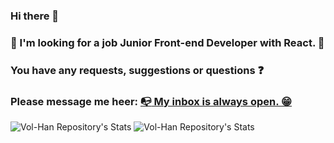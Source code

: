 ### Hi there 👋

### :eyes: I'm looking for a job Junior Front-end Developer with React. 🤔

### You have any requests, suggestions or questions :question: 

### Please message me heer: <a href="mailto:v.m.hannibal@gmail.com" title="Write me">:mailbox_with_no_mail: My inbox is always open. :grin:</a>



![Vol-Han Repository's Stats](https://github-readme-stats.vercel.app/api/top-langs/?username=Vol-Han&theme=gray-green)
![Vol-Han Repository's Stats](https://github-readme-stats.vercel.app/api?username=Vol-Han&show_icons=true)
<!-- ### 😂 Here is a random joke :smirk:
![Jokes Card](https://readme-jokes.vercel.app/api) -->

